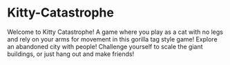 # Kitty-Catastrophe
Welcome to Kitty Catastrophe! A game where you play as a cat with no legs and rely on your arms for movement in this gorilla tag style game! Explore an abandoned city with people! Challenge yourself to scale the giant buildings, or just hang out and make friends!
